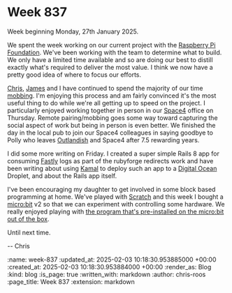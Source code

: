 Week 837
========

Week beginning Monday, 27th January 2025.

We spent the week working on our current project with the [Raspberry Pi Foundation][rpf]. We've been working with the team to determine what to build. We only have a limited time available and so are doing our best to distill exactly what's required to deliver the most value. I think we now have a pretty good idea of where to focus our efforts.

[Chris][chris-lowis], [James][james-mead] and I have continued to spend the majority of our time [mobbing][mobbing]. I'm enjoying this process and am fairly convinced it's the most useful thing to do while we're all getting up to speed on the project. I particularly enjoyed working together in person in our [Space4][space4] office on Thursday. Remote pairing/mobbing goes some way toward capturing the social aspect of work but being in person is even better. We finished the day in the local pub to join our Space4 colleagues in saying goodbye to Polly who leaves [Outlandish][outlandish] and Space4 after 7.5 rewarding years.

I did some more writing on Friday. I created a super simple Rails 8 app for consuming [Fastly][fastly] logs as part of the rubyforge redirects work and have been writing about using [Kamal][kamal] to deploy such an app to a [Digital Ocean][digital-ocean] Droplet, and about the Rails app itself.

I've been encouraging my daughter to get involved in some block based programming at home. We've played with [Scratch][scratch] and this week I bought a [micro:bit][microbit] v2 so that we can experiment with controlling some hardware. We really enjoyed playing with [the program that's pre-installed on the micro:bit out of the box][hello-microbit].

Until next time.

-- Chris

[rpf]: https://www.raspberrypi.org/
[chris-lowis]: /chris-lowis
[james-mead]: /james-mead
[space4]: https://space4.tech/
[outlandish]: https://outlandish.com/
[fastly]: https://www.fastly.com/
[scratch]: https://scratch.mit.edu/
[kamal]: https://kamal-deploy.org/
[digital-ocean]: https://www.digitalocean.com/
[microbit]: https://microbit.org/
[mobbing]: https://en.wikipedia.org/wiki/Team_programming#Mob_programming
[hello-microbit]: https://makecode.microbit.org/41419-17023-02526-96704

:name: week-837
:updated_at: 2025-02-03 10:18:30.953885000 +00:00
:created_at: 2025-02-03 10:18:30.953884000 +00:00
:render_as: Blog
:kind: blog
:is_page: true
:written_with: markdown
:author: chris-roos
:page_title: Week 837
:extension: markdown
